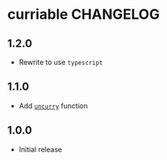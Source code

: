 # curriable CHANGELOG

## 1.2.0

- Rewrite to use `typescript`

## 1.1.0

- Add [`uncurry`](README.md#uncurry) function

## 1.0.0

- Initial release
